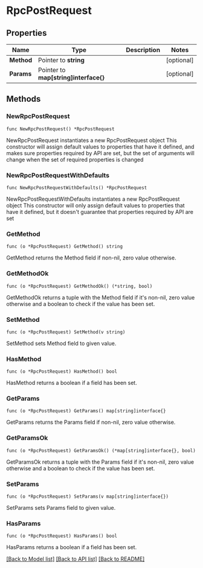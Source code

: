 # RpcPostRequest

## Properties

Name | Type | Description | Notes
------------ | ------------- | ------------- | -------------
**Method** | Pointer to **string** |  | [optional] 
**Params** | Pointer to **map[string]interface{}** |  | [optional] 

## Methods

### NewRpcPostRequest

`func NewRpcPostRequest() *RpcPostRequest`

NewRpcPostRequest instantiates a new RpcPostRequest object
This constructor will assign default values to properties that have it defined,
and makes sure properties required by API are set, but the set of arguments
will change when the set of required properties is changed

### NewRpcPostRequestWithDefaults

`func NewRpcPostRequestWithDefaults() *RpcPostRequest`

NewRpcPostRequestWithDefaults instantiates a new RpcPostRequest object
This constructor will only assign default values to properties that have it defined,
but it doesn't guarantee that properties required by API are set

### GetMethod

`func (o *RpcPostRequest) GetMethod() string`

GetMethod returns the Method field if non-nil, zero value otherwise.

### GetMethodOk

`func (o *RpcPostRequest) GetMethodOk() (*string, bool)`

GetMethodOk returns a tuple with the Method field if it's non-nil, zero value otherwise
and a boolean to check if the value has been set.

### SetMethod

`func (o *RpcPostRequest) SetMethod(v string)`

SetMethod sets Method field to given value.

### HasMethod

`func (o *RpcPostRequest) HasMethod() bool`

HasMethod returns a boolean if a field has been set.

### GetParams

`func (o *RpcPostRequest) GetParams() map[string]interface{}`

GetParams returns the Params field if non-nil, zero value otherwise.

### GetParamsOk

`func (o *RpcPostRequest) GetParamsOk() (*map[string]interface{}, bool)`

GetParamsOk returns a tuple with the Params field if it's non-nil, zero value otherwise
and a boolean to check if the value has been set.

### SetParams

`func (o *RpcPostRequest) SetParams(v map[string]interface{})`

SetParams sets Params field to given value.

### HasParams

`func (o *RpcPostRequest) HasParams() bool`

HasParams returns a boolean if a field has been set.


[[Back to Model list]](../README.md#documentation-for-models) [[Back to API list]](../README.md#documentation-for-api-endpoints) [[Back to README]](../README.md)


